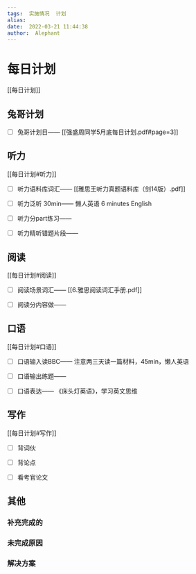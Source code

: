 ```yaml
---
tags:  实施情况  计划
alias:  
date:  2022-03-21 11:44:38 
author:  Alephant
---
```


# 每日计划
[[每日计划]]

## 兔哥计划
- [ ] 兔哥计划日—— 
[[强盛周同学5月底每日计划.pdf#page=3]]

## 听力
[[每日计划#听力]]

- [ ] 听力语料库词汇——
[[雅思王听力真题语料库（剑14版）.pdf]]

- [ ] 听力泛听 30min——
懒人英语 6 minutes English

- [ ] 听力分part练习——

- [ ] 听力精听错题片段——


## 阅读
[[每日计划#阅读]]

- [ ] 阅读场景词汇——
[[6.雅思阅读词汇手册.pdf]]

- [ ] 阅读分内容做——


## 口语
[[每日计划#口语]]

- [ ] 口语输入读BBC——
注意两三天读一篇材料，45min，懒人英语

- [ ] 口语输出练题——

- [ ] 口语表达——
《床头灯英语》，学习英文思维

## 写作
[[每日计划#写作]]
- [ ] 背词伙
- [ ] 背论点
- [ ] 看考官论文


## 其他
### 补充完成的


### 未完成原因


### 解决方案

